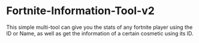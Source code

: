 # Fortnite-Information-Tool-v2
This simple multi-tool can give you the stats of any fortnite player using the ID or Name, as well as get the information of a certain cosmetic using its ID.

